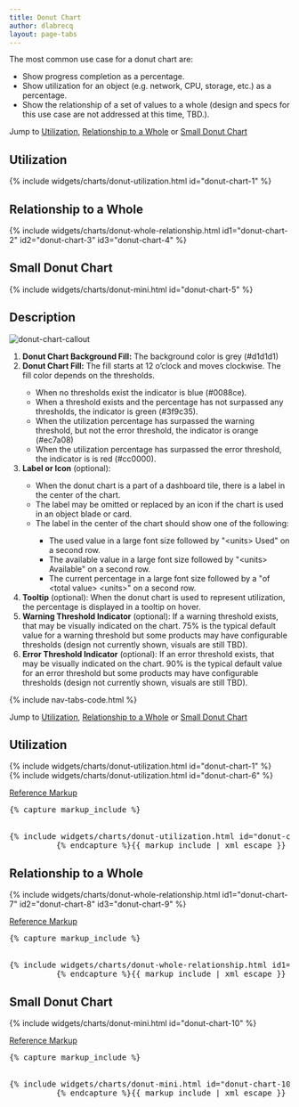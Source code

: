 ```yaml
---
title: Donut Chart
author: dlabrecq
layout: page-tabs
---
```

<div class="tab-content">
  <div role="tabpanel" class="tab-pane active" id="overview">
    <p>The most common use case for a donut chart are:</p>
    <ul>
    <li>Show progress completion as a percentage.</li>
    <li>Show utilization for an object (e.g. network, CPU, storage, etc.) as a percentage.</li>
    <li>Show the relationship of a set of values to a whole (design and specs for this use case are not addressed at this time, TBD.).</li>
    </ul>
    <p>Jump to <a href="#example-overview-1">Utilization</a>, <a href="#example-overview-2">Relationship to a Whole</a> or <a href="#example-overview-3">Small Donut Chart</a></p>
    <h2 id="example-overview-1">Utilization</h2>
    <div class="example-pf">
      {% include widgets/charts/donut-utilization.html id="donut-chart-1" %}
    </div>
    <h2 id="example-overview-2">Relationship to a Whole</h2>
    <div class="example-pf">
      {% include widgets/charts/donut-whole-relationship.html id1="donut-chart-2" id2="donut-chart-3" id3="donut-chart-4" %}
    </div>
    <h2 id="example-overview-3">Small Donut Chart</h2>
    <div class="example-pf">
      {% include widgets/charts/donut-mini.html id="donut-chart-5" %}
    </div>
  </div>
  <div role="tabpanel" class="tab-pane" id="design">
    <h2>Description</h2>
    <div class="row">
      <div class="col-md-4 col-lg-3">
        <img src="{{site.baseurl}}assets/img/donut-chart-callout.png" alt="donut-chart-callout"/>
      </div>
      <div class="col-md-8 col-lg-9">
        <ol>
          <li><b>Donut Chart Background Fill:</b> The background color is grey (#d1d1d1)</li>
          <li><b>Donut Chart Fill:</b> The fill starts at 12 o’clock and moves clockwise. The fill color depends on the thresholds.</li>
          <ul>
            <li>When no thresholds exist the indicator is blue (#0088ce).</li>
            <li>When a threshold exists and the percentage has not surpassed any thresholds, the indicator is green (#3f9c35).</li>
            <li>When the utilization percentage has surpassed the warning threshold, but not the error threshold, the indicator is orange (#ec7a08)</li>
            <li>When the utilization percentage has surpassed the error threshold, the indicator is is red (#cc0000).</li>
          </ul>
          <li><b>Label or Icon</b> (optional):</li>
          <ul>
            <li>When the donut chart is a part of a dashboard tile, there is a label in the center of the chart.</li>
            <li>The label may be omitted or replaced by an icon if the chart is used in an object blade or card.</li>
            <li>The label in the center of the chart should show one of the following:</li>
            <ul>
              <li>The used value in a large font size followed by "&lt;units&gt; Used" on a second row.</li>
              <li>The available value in a large font size followed by "&lt;units&gt; Available" on a second row.</li>
              <li>The current percentage in a large font size followed by a "of &lt;total value&gt; &lt;units&gt;" on a second row.</li>
            </ul>
          </ul>
          <li><b>Tooltip</b> (optional): When the donut chart is used to represent utilization, the percentage is displayed in a tooltip on hover.</li>
          <li><b>Warning Threshold Indicator</b> (optional): If a warning threshold exists, that may be visually indicated on the chart. 75% is the typical default value for a warning threshold but some products may have configurable thresholds (design not currently shown, visuals are still TBD).</li>
          <li><b>Error Threshold Indicator</b> (optional): If an error threshold exists, that may be visually indicated on the chart. 90% is the typical default value for an error threshold but some products may have configurable thresholds (design not currently shown, visuals are still TBD).</li>
        </ol>
      </div>
    </div>
  </div>
  <div role="tabpanel" class="tab-pane" id="code">
    {% include nav-tabs-code.html %}
    <div class="tab-content">
      <div role="tabpanel" class="tab-pane nested active" id="html-css">
        <p>Jump to <a href="#example-code-1">Utilization</a>, <a href="#example-code-2">Relationship to a Whole</a> or <a href="#example-code-3">Small Donut Chart</a></p>
        <h2 id="example-code-1">Utilization</h2>
        <div class="example-pf">
          {% include widgets/charts/donut-utilization.html id="donut-chart-1" %}
        </div>
        <div class="row">
          <div class="example-pf">
            <div class="container-fluid container-cards-pf">
              {% include widgets/charts/donut-utilization.html id="donut-chart-6" %}
            </div>
          </div>
        </div>
        <p class="reference-markup"><a class="collapse-toggle" data-toggle="collapse" aria-expanded="true" aria-controls="card-markup-1" href="#card-markup-1">Reference Markup</a></p>
        <div class="collapse in" id="card-markup-1">
          <pre class="prettyprint">{% capture markup_include %}
<script src="components/c3/c3.min.js"></script>
<script src="components/d3/d3.min.js"></script>
{% include widgets/charts/donut-utilization.html id="donut-chart-6" %}
          {% endcapture %}{{ markup_include | xml_escape }}</pre>
        </div>
        <h2 id="example-code-2">Relationship to a Whole</h2>
        <div class="example-pf">
          {% include widgets/charts/donut-whole-relationship.html id1="donut-chart-7" id2="donut-chart-8" id3="donut-chart-9" %}
        </div>
        <p class="reference-markup"><a class="collapse-toggle" data-toggle="collapse" aria-expanded="true" aria-controls="markup-2" href="#markup-2">Reference Markup</a></p>
        <div class="collapse in" id="markup-2">
          <pre class="prettyprint">{% capture markup_include %}
<script src="components/c3/c3.min.js"></script>
<script src="components/d3/d3.min.js"></script>
{% include widgets/charts/donut-whole-relationship.html id1="donut-chart-7" id2="donut-chart-8" id3="donut-chart-9" %}
          {% endcapture %}{{ markup_include | xml_escape }}</pre>
        </div>
        <h2 id="example-code-3">Small Donut Chart</h2>
        <div class="example-pf">
          {% include widgets/charts/donut-mini.html id="donut-chart-10" %}
        </div>
        <p class="reference-markup"><a class="collapse-toggle" data-toggle="collapse" aria-expanded="true" aria-controls="markup-3" href="#markup-3">Reference Markup</a></p>
        <div class="collapse in" id="markup-3">
          <pre class="prettyprint">{% capture markup_include %}
<script src="components/c3/c3.min.js"></script>
<script src="components/d3/d3.min.js"></script>
{% include widgets/charts/donut-mini.html id="donut-chart-10" %}
          {% endcapture %}{{ markup_include | xml_escape }}</pre>
        </div>
      </div>
      <div role="tabpanel" class="tab-pane nested" id="angular">
        <div ng-app="docsApp" ng-controller="DocsController" class="content">
          <div ng-include src="'/components/angular-patternfly/dist/docs/partials/api/patternfly.charts.directive.pfDonutPctChart.html'"></div>
        </div>
      </div>
    </div>
  </div>
</div>
